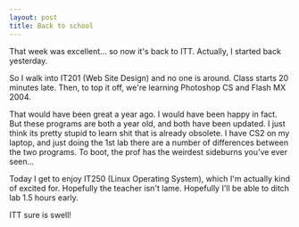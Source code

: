 ```yaml
---
layout: post
title: Back to school
---
```


That week was excellent... so now it's back to ITT. Actually, I started back
yesterday.

So I walk into IT201 (Web Site Design) and no one is around. Class starts 20
minutes late. Then, to top it off, we're learning Photoshop CS and Flash MX
2004.

That would have been great a year ago. I would have been happy in fact. But
these programs are both a year old, and both have been updated. I just think
its pretty stupid to learn shit that is already obsolete. I have CS2 on my
laptop, and just doing the 1st lab there are a number of differences between
the two programs. To boot, the prof has the weirdest sideburns you've ever
seen...

Today I get to enjoy IT250 (Linux Operating System), which I'm actually kind
of excited for. Hopefully the teacher isn't lame. Hopefully I'll be able to
ditch lab 1.5 hours early.

ITT sure is swell!
